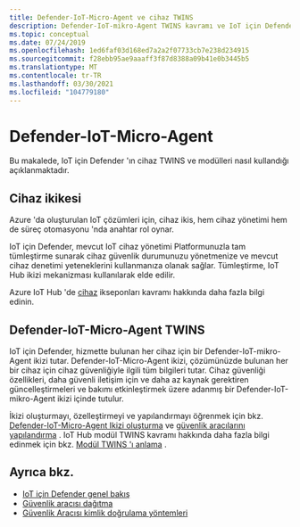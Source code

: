 ```yaml
---
title: Defender-IoT-Micro-Agent ve cihaz TWINS
description: Defender-IoT-mikro-Agent TWINS kavramı ve IoT için Defender 'da nasıl kullanıldıkları hakkında bilgi edinin.
ms.topic: conceptual
ms.date: 07/24/2019
ms.openlocfilehash: 1ed6faf03d168ed7a2a2f07733cb7e238d234915
ms.sourcegitcommit: f28ebb95ae9aaaff3f87d8388a09b41e0b3445b5
ms.translationtype: MT
ms.contentlocale: tr-TR
ms.lasthandoff: 03/30/2021
ms.locfileid: "104779180"
---
```

# <a name="defender-iot-micro-agent"></a>Defender-IoT-Micro-Agent

Bu makalede, IoT için Defender 'ın cihaz TWINS ve modülleri nasıl kullandığı açıklanmaktadır.

## <a name="device-twins"></a>Cihaz ikikesi

Azure 'da oluşturulan IoT çözümleri için, cihaz ikis, hem cihaz yönetimi hem de süreç otomasyonu 'nda anahtar rol oynar.

IoT için Defender, mevcut IoT cihaz yönetimi Platformunuzla tam tümleştirme sunarak cihaz güvenlik durumunuzu yönetmenize ve mevcut cihaz denetimi yeteneklerini kullanmanıza olanak sağlar. Tümleştirme, IoT Hub ikizi mekanizması kullanılarak elde edilir.

Azure IoT Hub 'de [cihaz](../iot-hub/iot-hub-devguide-device-twins.md) ikseponları kavramı hakkında daha fazla bilgi edinin.

## <a name="defender-iot-micro-agent-twins"></a>Defender-IoT-Micro-Agent TWINS

IoT için Defender, hizmette bulunan her cihaz için bir Defender-IoT-mikro-Agent ikizi tutar.
Defender-IoT-Micro-Agent ikizi, çözümünüzde bulunan her bir cihaz için cihaz güvenliğiyle ilgili tüm bilgileri tutar.
Cihaz güvenliği özellikleri, daha güvenli iletişim için ve daha az kaynak gerektiren güncelleştirmeleri ve bakımı etkinleştirmek üzere adanmış bir Defender-IoT-mikro-Agent ikizi içinde tutulur.

İkizi oluşturmayı, özelleştirmeyi ve yapılandırmayı öğrenmek için bkz. [Defender-IoT-Micro-Agent Ikizi oluşturma](quickstart-create-security-twin.md) ve [güvenlik aracılarını yapılandırma](how-to-agent-configuration.md) . IoT Hub modül TWINS kavramı hakkında daha fazla bilgi edinmek için bkz. [Modül TWINS 'ı anlama](../iot-hub/iot-hub-devguide-module-twins.md) .

## <a name="see-also"></a>Ayrıca bkz.

- [IoT için Defender genel bakış](overview.md)
- [Güvenlik aracısı dağıtma](how-to-deploy-agent.md)
- [Güvenlik Aracısı kimlik doğrulama yöntemleri](concept-security-agent-authentication-methods.md)